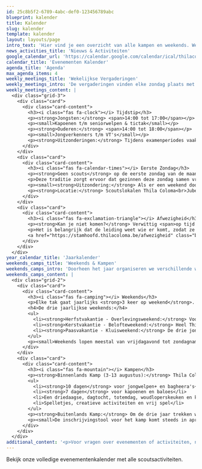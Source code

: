 ```yaml
---
id: 25c8b5f2-6789-4abc-def0-123456789abc
blueprint: kalender
title: Kalender
slug: kalender
template: kalender
layout: layouts/page
intro_text: 'Hier vind je een overzicht van alle kampen en weekends. We vergaderen elke zondag (behalve de eerste zondag van de maand)!'
news_activities_title: 'Nieuws & Activiteiten'
google_calendar_url: 'https://calendar.google.com/calendar/ical/thilacoloma.be_klasdik3nhnhv0rflmabedaquc%40group.calendar.google.com/public/basic.ics'
calendar_title: 'Evenementen Kalender'
agenda_title: 'Agenda'
max_agenda_items: 4
weekly_meetings_title: 'Wekelijkse Vergaderingen'
weekly_meetings_intro: 'De vergaderingen vinden elke zondag plaats met verschillende tijden voor verschillende leeftijdsgroepen. Afwijkingen worden steeds tijdig meegedeeld - zo is het tijdens examenperiodes vaak op zaterdagavond vergadering.'
weekly_meetings_content: |
  <div class="grid-3">
    <div class="card">
      <div class="card-content">
        <h3><i class="fas fa-clock"></i> Tijdstip</h3>
        <p><strong>Jongsten:</strong> <span>14:00 tot 17:00</span></p>
        <p><small>Kapoenen t/m seniorwelpen & tictak</small></p>
        <p><strong>Ouderen:</strong> <span>14:00 tot 18:00</span></p>
        <p><small>Jongverkenners t/m VT's</small></p>
        <p><strong>Uitzonderingen:</strong> Tijdens examenperiodes vaak op <span>zaterdagavond</span> vergadering. Afwijkingen worden steeds tijdig meegedeeld.</p>
      </div>
    </div>
    <div class="card">
      <div class="card-content">
        <h3><i class="fas fa-calendar-times"></i> Eerste Zondag</h3>
        <p><strong>Geen scouts</strong> op de eerste zondag van de maand!</p>
        <p>Deze traditie zorgt ervoor dat gezinnen deze zondag samen vrij hebben, eventueel voor familiefeesten.</p>
        <p><small><strong>Uitzondering:</strong> Als er een weekend doorgaat, kan deze 'eerste zondag' toch een scouts-zondag worden.</small></p>
        <p><strong>Locatie:</strong> Scoutslokalen Thila Coloma<br>Jubellaan / Geerdegemstraat, Mechelen</p>
      </div>
    </div>
    <div class="card">
      <div class="card-content">
        <h3><i class="fas fa-exclamation-triangle"></i> Afwezigheid</h3>
        <p><strong>Kan je niet komen?</strong> Verwittig <span>op tijd (vóór zondag!)</span> zodat de takleiding daar rekening mee kan houden voor de activiteit.</p>
        <p>Het is belangrijk dat de leiding weet wie er komt, zodat ze de activiteiten kunnen aanpassen aan het aantal deelnemers.</p>
        <a href="https://stamhoofd.thilacoloma.be/afwezigheid" class="btn btn-primary" target="_blank"><i class="fas fa-calendar-times"></i> Afwezigheid melden</a>
      </div>
    </div>
  </div>
year_calendar_title: 'Jaarkalender'
weekends_camps_title: 'Weekends & Kampen'
weekends_camps_intro: 'Doorheen het jaar organiseren we verschillende weekends en kampen. Elk weekend heeft zijn eigen karakter en doelgroep, van avontuurlijke overlevingsweekends tot gezamenlijke beloftemomenten.'
weekends_camps_content: |
  <div class="grid-2">
    <div class="card">
      <div class="card-content">
        <h3><i class="fas fa-camping"></i> Weekends</h3>
        <p>Elke tak gaat jaarlijks <strong>3 keer op weekend</strong>. Dan zoekt de leiding een scouts- of chirolokaal op een andere locatie om daar een weekendje plezier te maken. De weekends kosten meestal <strong>€25 tot €35</strong> - dit is de kost voor de locatie, het eten en soms ook voor een activiteit of een treinticket.</p>
        <h4>De drie jaarlijkse weekends:</h4>
        <ul>
          <li><strong>Herfstvakantie - Overlevingsweekend:</strong> Voor verkenners en VT's is dit een stapweekend in de Ardennen. Van alle scoutsactiviteiten is dit misschien nog wel het meest scoutesk - drie dagen wandelen en overleven in het bos met een avontuurlijke activiteit.</li>
          <li><strong>Kerstvakantie - Belofteweekend:</strong> Heel Thila Coloma trekt naar het mooie domein van de Hoge Rielen in Kasterlee. Op zaterdagavond krijgen alle eerstejaars vanaf de jongwelpen de kans om hun scoutsbelofte te doen - een moment om je engagement luidop uit te spreken.</li>
          <li><strong>Paasvakantie - Kluisweekend:</strong> De drie jongverkennertakken fietsen naar de Kluisberg in Oud-Heverlee om er in tenten te slapen en groepsspelen te spelen met alle jongverkenners.</li>
        </ul>
        <p><small>Weekends lopen meestal van vrijdagavond tot zondagnamiddag. Voor kapoenen begint zo'n weekend pas op zaterdag en eindigt het zondag. Sommige takken (voornamelijk de oudere) organiseren ook 24-uursvergaderingen aan het begin en einde van het scoutsjaar - een mini-weekend dat 24 uur lang doorgaat.</small></p>
      </div>
    </div>
    <div class="card">
      <div class="card-content">
        <h3><i class="fas fa-mountain"></i> Kampen</h3>
        <p><strong>Binnenlands Kamp (3-13 augustus):</strong> Thila Coloma mag zich trots de organisator van het grootste tentenkamp van België noemen! Met meer dan 450 leden, 70 man leiding en een goed uitgeruste kookploeg trekken we ieder jaar naar een mooi veld (meestal in Wallonië) waar we met de hele groep even deconnecteren van de rest van de wereld en 10 dagen ravotten en plezier maken.</p>
        <ul>
          <li><strong>10 dagen</strong> voor jongwelpen+ en bagheera's+</li>
          <li><strong>7 dagen</strong> voor kapoenen en baloes</li>
          <li>Een driedaagse, dagtocht, totemdag, woudloperskeuken en kampvuuravond maken steevast deel uit van het kampprogramma</li>
          <li>Spelletjes, creatieve activiteiten en vrij spel</li>
        </ul>
        <p><strong>Buitenlands Kamp:</strong> Om de drie jaar trekken we met de verkenners, VT's, leiding en kookploeg naar een kampterrein in het buitenland voor ongeveer drie weken. Naast vaste scoutsactiviteiten zoals driedaagse en totemdag, doen we er ook een avontuurlijke activiteit, gaan we de lokale cultuur opsnuiven met een stadsbezoek, houden we een voetbaltoernooi - kortom: een onvergetelijke reis met je beste vrienden!</p>
        <p><small>De inschrijvingstool voor het kamp komt steeds in april online op de site.</small></p>
      </div>
    </div>
  </div>
additional_content: '<p>Voor vragen over evenementen of activiteiten, neem contact op met je takleiding of de groepsleiding.</p>'
---
```

Bekijk onze volledige evenementenkalender met alle scoutsactiviteiten.
